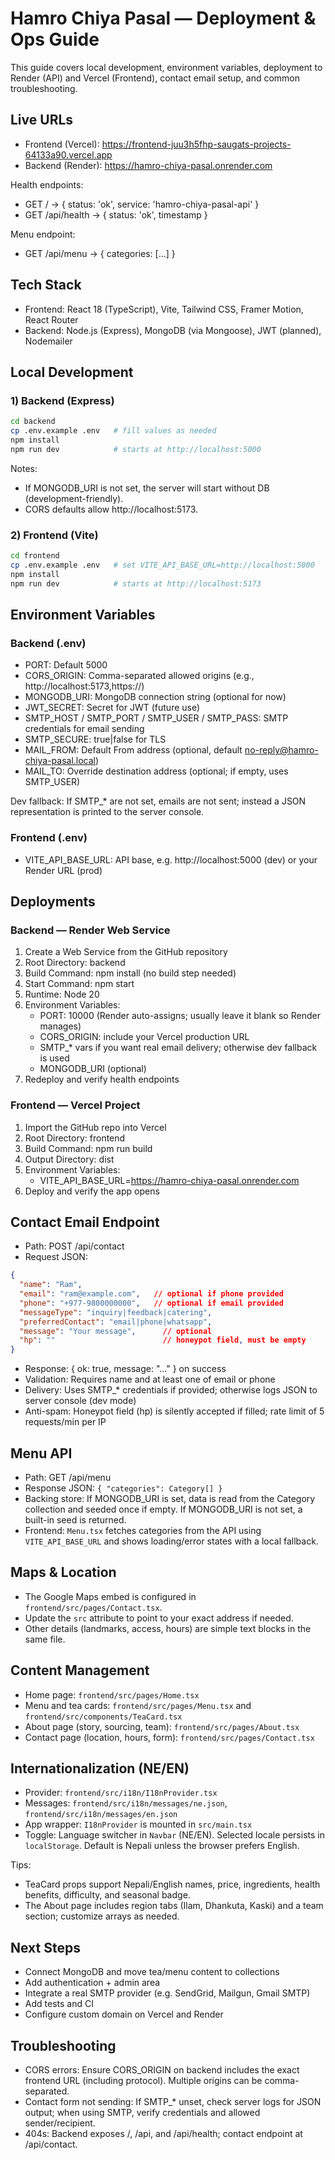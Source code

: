 # Hamro Chiya Pasal — Deployment & Ops Guide

This guide covers local development, environment variables, deployment to Render (API) and Vercel (Frontend), contact email setup, and common troubleshooting.

## Live URLs
- Frontend (Vercel): https://frontend-juu3h5fhp-saugats-projects-64133a90.vercel.app
- Backend (Render): https://hamro-chiya-pasal.onrender.com

Health endpoints:
- GET / → { status: 'ok', service: 'hamro-chiya-pasal-api' }
- GET /api/health → { status: 'ok', timestamp }

Menu endpoint:
- GET /api/menu → { categories: [...] }

## Tech Stack
- Frontend: React 18 (TypeScript), Vite, Tailwind CSS, Framer Motion, React Router
- Backend: Node.js (Express), MongoDB (via Mongoose), JWT (planned), Nodemailer

## Local Development
### 1) Backend (Express)
```bash
cd backend
cp .env.example .env   # fill values as needed
npm install
npm run dev            # starts at http://localhost:5000
```
Notes:
- If MONGODB_URI is not set, the server will start without DB (development-friendly).
- CORS defaults allow http://localhost:5173.

### 2) Frontend (Vite)
```bash
cd frontend
cp .env.example .env   # set VITE_API_BASE_URL=http://localhost:5000
npm install
npm run dev            # starts at http://localhost:5173
```

## Environment Variables
### Backend (.env)
- PORT: Default 5000
- CORS_ORIGIN: Comma-separated allowed origins (e.g., http://localhost:5173,https://<your-vercel-url>)
- MONGODB_URI: MongoDB connection string (optional for now)
- JWT_SECRET: Secret for JWT (future use)
- SMTP_HOST / SMTP_PORT / SMTP_USER / SMTP_PASS: SMTP credentials for email sending
- SMTP_SECURE: true|false for TLS
- MAIL_FROM: Default From address (optional, default no-reply@hamro-chiya-pasal.local)
- MAIL_TO: Override destination address (optional; if empty, uses SMTP_USER)

Dev fallback: If SMTP_* are not set, emails are not sent; instead a JSON representation is printed to the server console.

### Frontend (.env)
- VITE_API_BASE_URL: API base, e.g. http://localhost:5000 (dev) or your Render URL (prod)

## Deployments
### Backend — Render Web Service
1. Create a Web Service from the GitHub repository
2. Root Directory: backend
3. Build Command: npm install (no build step needed)
4. Start Command: npm start
5. Runtime: Node 20
6. Environment Variables:
   - PORT: 10000 (Render auto-assigns; usually leave it blank so Render manages)
   - CORS_ORIGIN: include your Vercel production URL
   - SMTP_* vars if you want real email delivery; otherwise dev fallback is used
   - MONGODB_URI (optional)
7. Redeploy and verify health endpoints

### Frontend — Vercel Project
1. Import the GitHub repo into Vercel
2. Root Directory: frontend
3. Build Command: npm run build
4. Output Directory: dist
5. Environment Variables:
   - VITE_API_BASE_URL=https://hamro-chiya-pasal.onrender.com
6. Deploy and verify the app opens

## Contact Email Endpoint
- Path: POST /api/contact
- Request JSON:
```json
{
  "name": "Ram",
  "email": "ram@example.com",   // optional if phone provided
  "phone": "+977-9800000000",   // optional if email provided
  "messageType": "inquiry|feedback|catering",
  "preferredContact": "email|phone|whatsapp",
  "message": "Your message",      // optional
  "hp": ""                        // honeypot field, must be empty
}
```
- Response: { ok: true, message: "..." } on success
- Validation: Requires name and at least one of email or phone
- Delivery: Uses SMTP_* credentials if provided; otherwise logs JSON to server console (dev mode)
 - Anti-spam: Honeypot field (hp) is silently accepted if filled; rate limit of 5 requests/min per IP

## Menu API
- Path: GET /api/menu
- Response JSON: `{ "categories": Category[] }`
- Backing store: If MONGODB_URI is set, data is read from the Category collection and seeded once if empty. If MONGODB_URI is not set, a built-in seed is returned.
- Frontend: `Menu.tsx` fetches categories from the API using `VITE_API_BASE_URL` and shows loading/error states with a local fallback.

## Maps & Location
- The Google Maps embed is configured in `frontend/src/pages/Contact.tsx`.
- Update the `src` attribute to point to your exact address if needed.
- Other details (landmarks, access, hours) are simple text blocks in the same file.

## Content Management
- Home page: `frontend/src/pages/Home.tsx`
- Menu and tea cards: `frontend/src/pages/Menu.tsx` and `frontend/src/components/TeaCard.tsx`
- About page (story, sourcing, team): `frontend/src/pages/About.tsx`
- Contact page (location, hours, form): `frontend/src/pages/Contact.tsx`

## Internationalization (NE/EN)
- Provider: `frontend/src/i18n/I18nProvider.tsx`
- Messages: `frontend/src/i18n/messages/ne.json`, `frontend/src/i18n/messages/en.json`
- App wrapper: `I18nProvider` is mounted in `src/main.tsx`
- Toggle: Language switcher in `Navbar` (NE/EN). Selected locale persists in `localStorage`. Default is Nepali unless the browser prefers English.

Tips:
- TeaCard props support Nepali/English names, price, ingredients, health benefits, difficulty, and seasonal badge.
- The About page includes region tabs (Ilam, Dhankuta, Kaski) and a team section; customize arrays as needed.

## Next Steps
- Connect MongoDB and move tea/menu content to collections
- Add authentication + admin area
- Integrate a real SMTP provider (e.g. SendGrid, Mailgun, Gmail SMTP)
- Add tests and CI
- Configure custom domain on Vercel and Render

## Troubleshooting
- CORS errors: Ensure CORS_ORIGIN on backend includes the exact frontend URL (including protocol). Multiple origins can be comma-separated.
- Contact form not sending: If SMTP_* unset, check server logs for JSON output; when using SMTP, verify credentials and allowed sender/recipient.
- 404s: Backend exposes /, /api, and /api/health; contact endpoint at /api/contact.
